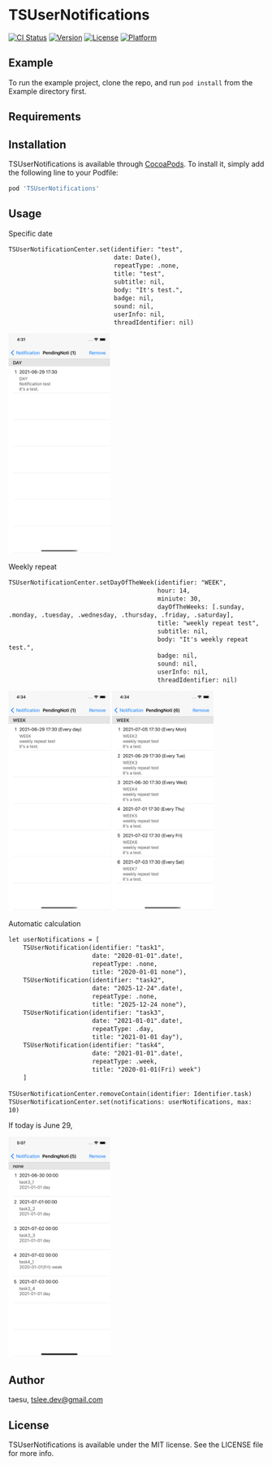 # TSUserNotifications

[![CI Status](https://img.shields.io/travis/taesu/TSUserNotifications.svg?style=flat)](https://travis-ci.org/taesu/TSUserNotifications)
[![Version](https://img.shields.io/cocoapods/v/TSUserNotifications.svg?style=flat)](https://cocoapods.org/pods/TSUserNotifications)
[![License](https://img.shields.io/cocoapods/l/TSUserNotifications.svg?style=flat)](https://cocoapods.org/pods/TSUserNotifications)
[![Platform](https://img.shields.io/cocoapods/p/TSUserNotifications.svg?style=flat)](https://cocoapods.org/pods/TSUserNotifications)

## Example

To run the example project, clone the repo, and run `pod install` from the Example directory first.

## Requirements

## Installation

TSUserNotifications is available through [CocoaPods](https://cocoapods.org). To install
it, simply add the following line to your Podfile:

```ruby
pod 'TSUserNotifications'
```

## Usage

Specific date
```
TSUserNotificationCenter.set(identifier: "test",
                             date: Date(),
                             repeatType: .none,
                             title: "test",
                             subtitle: nil,
                             body: "It's test.",
                             badge: nil,
                             sound: nil,
                             userInfo: nil,
                             threadIdentifier: nil)
```
<img src = "./Screen/screen_none.png" width="200px">

Weekly repeat
```
TSUserNotificationCenter.setDayOfTheWeek(identifier: "WEEK",
                                         hour: 14,
                                         miniute: 30,
                                         dayOfTheWeeks: [.sunday, .monday, .tuesday, .wednesday, .thursday, .friday, .saturday],
                                         title: "weekly repeat test",
                                         subtitle: nil,
                                         body: "It's weekly repeat test.",
                                         badge: nil,
                                         sound: nil,
                                         userInfo: nil,
                                         threadIdentifier: nil)
```
<img src = "./Screen/screen_week1.png" width="200px"> <img src = "./Screen/screen_week2.png" width="200px">

Automatic calculation
```
let userNotifications = [
    TSUserNotification(identifier: "task1",
                       date: "2020-01-01".date!,
                       repeatType: .none,
                       title: "2020-01-01 none"),
    TSUserNotification(identifier: "task2",
                       date: "2025-12-24".date!,
                       repeatType: .none,
                       title: "2025-12-24 none"),
    TSUserNotification(identifier: "task3",
                       date: "2021-01-01".date!,
                       repeatType: .day,
                       title: "2021-01-01 day"),
    TSUserNotification(identifier: "task4",
                       date: "2021-01-01".date!,
                       repeatType: .week,
                       title: "2020-01-01(Fri) week")
    ]
    
TSUserNotificationCenter.removeContain(identifier: Identifier.task)
TSUserNotificationCenter.set(notifications: userNotifications, max: 10)
```
If today is June 29,

<img src = "./Screen/screen_priority.png" width="200px">

## Author

taesu, tslee.dev@gmail.com

## License

TSUserNotifications is available under the MIT license. See the LICENSE file for more info.
